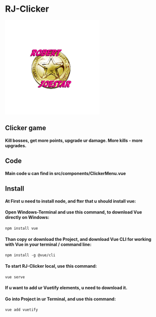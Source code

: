 # RJ-Clicker

![alt logo](src/assets/pics/rj-logo.png)

## Clicker game
#### Kill bosses, get more points, upgrade ur damage. More kills - more upgrades.

## Code
#### Main code u can find in src/components/ClickerMenu.vue


## Install

#### At First u need to install node, and fter that u should install vue:

#### Open Windows-Terminal and use this command, to download Vue directly on Windows:

```
npm install vue
```

#### Than copy or download the Project, and download Vue CLI for working with Vue in your terminal / command line:

```
npm install -g @vue/cli
```

#### To start RJ-Clicker local, use this command:

```
vue serve
```

#### If u want to add ur Vuetify elements, u need to download it.
#### Go into Project in ur Terminal, and use this command:

```
vue add vuetify
```

